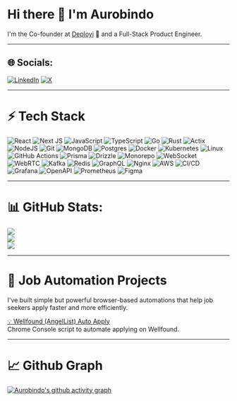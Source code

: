 # Hi there 👋 I'm Aurobindo 
I'm the Co-founder at [Deployi](https://deployi.me/) 🚀 and a Full-Stack Product Engineer.

---
## 🌐 Socials:
[![LinkedIn](https://img.shields.io/badge/LinkedIn-%230077B5.svg?logo=linkedin&logoColor=white)](https://www.linkedin.com/in/ezeslucky/) [![X](https://img.shields.io/badge/X-black.svg?logo=X&logoColor=white)](https://x.com/ezeslucky) 

---

# ⚡ Tech Stack

![React](https://img.shields.io/badge/react-%2320232a.svg?style=flat-square&logo=react&logoColor=%2361DAFB)
![Next JS](https://img.shields.io/badge/Next-black?style=flat-square&logo=next.js&logoColor=white)
![JavaScript](https://img.shields.io/badge/javascript-%23323330.svg?style=flat-square&logo=javascript&logoColor=%23F7DF1E)
![TypeScript](https://img.shields.io/badge/typescript-%23007ACC.svg?style=flat-square&logo=typescript&logoColor=white)
![Go](https://img.shields.io/badge/go-%2300ADD8.svg?style=flat-square&logo=go&logoColor=white)
![Rust](https://img.shields.io/badge/rust-%23000000.svg?style=flat-square&logo=rust&logoColor=white)
![Actix](https://img.shields.io/badge/actix-%23007ACC.svg?style=flat-square&logo=rust&logoColor=white)
![NodeJS](https://img.shields.io/badge/node.js-6DA55F?style=flat-square&logo=node.js&logoColor=white)
![Git](https://img.shields.io/badge/git-%23F05033.svg?style=flat-square&logo=git&logoColor=white)
![MongoDB](https://img.shields.io/badge/MongoDB-%234ea94b.svg?style=flat-square&logo=mongodb&logoColor=white)
![Postgres](https://img.shields.io/badge/postgres-%23316192.svg?style=flat-square&logo=postgresql&logoColor=white)
![Docker](https://img.shields.io/badge/docker-%230db7ed.svg?style=flat-square&logo=docker&logoColor=white)
![Kubernetes](https://img.shields.io/badge/kubernetes-%23326ce5.svg?style=flat-square&logo=kubernetes&logoColor=white)
![Linux](https://img.shields.io/badge/Linux-FCC624?style=flat-square&logo=linux&logoColor=black)
![GitHub Actions](https://img.shields.io/badge/github%20actions-%232671E5.svg?style=flat-square&logo=githubactions&logoColor=white)
![Prisma](https://img.shields.io/badge/Prisma-3982CE?style=flat-square&logo=Prisma&logoColor=white)
![Drizzle](https://img.shields.io/badge/drizzle-121212?style=flat-square&logoColor=white)
![Monorepo](https://img.shields.io/badge/MonoRepo-%2300ADD8.svg?style=flat-square&logoColor=white)
![WebSocket](https://img.shields.io/badge/WebSocket-%23000000.svg?style=flat-square&logo=socket.io&logoColor=white)
![WebRTC](https://img.shields.io/badge/WebRTC-%23039BE5.svg?style=flat-square&logo=webrtc&logoColor=white)
![Kafka](https://img.shields.io/badge/Kafka-231F20?style=flat-square&logo=apachekafka&logoColor=white)
![Redis](https://img.shields.io/badge/redis-%23DD0031.svg?style=flat-square&logo=redis&logoColor=white)
![GraphQL](https://img.shields.io/badge/-GraphQL-E10098?style=flat-square&logo=graphql&logoColor=white)
![Nginx](https://img.shields.io/badge/nginx-%23009639.svg?style=flat-square&logo=nginx&logoColor=white)
![AWS](https://img.shields.io/badge/AWS-%23FF9900.svg?style=flat-square&logo=amazon-aws&logoColor=white)
![CI/CD](https://img.shields.io/badge/CI%2FCD-%23009639.svg?style=flat-square&logo=githubactions&logoColor=white)
![Grafana](https://img.shields.io/badge/Grafana-F46800?style=flat-square&logo=grafana&logoColor=white)
![OpenAPI](https://img.shields.io/badge/OpenAPI-6BA539?style=flat-square&logo=openapiinitiative&logoColor=white)
![Prometheus](https://img.shields.io/badge/Prometheus-E6522C?style=flat-square&logo=prometheus&logoColor=white)
![Figma](https://img.shields.io/badge/figma-%23F24E1E.svg?style=flat-square&logo=figma&logoColor=white)

---

# 📊 GitHub Stats:
![](https://github-readme-stats.vercel.app/api?username=ezeslucky&theme=dark&hide_border=false&include_all_commits=true&count_private=true)<br/>
![](https://github-readme-streak-stats.herokuapp.com/?user=ezeslucky&theme=dark&hide_border=false)<br/>
![](https://github-readme-stats.vercel.app/api/top-langs/?username=ezeslucky&theme=dark&hide_border=false&include_all_commits=true&count_private=true&layout=compact)

---

# 🔁 Job Automation Projects
I've built simple but powerful browser-based automations that help job seekers apply faster and more efficiently.

[💡 Wellfound (AngelList) Auto Apply](https://gist.github.com/ezeslucky/f8c49ba122645ffb00832bf5946427d3)  
Chrome Console script to automate applying on Wellfound.

---

# 📈 Github Graph
[![Aurobindo's github activity graph](https://github-readme-activity-graph.vercel.app/graph?username=ezeslucky&bg_color=010409&color=ffffff&line=00b344&point=ffffff&area=true&hide_border=true)](https://github.com/ashutosh00710/github-readme-activity-graph)
